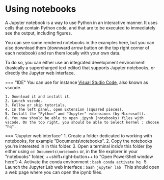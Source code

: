 # Using notebooks
A Jupyter notebook is a way to use Python in an interactive manner. It uses cells that contain Python code, and that are to be executed to immediately see the output, including figures.

You can see some rendered notebooks in the examples here, but you can also download them (downward arrow button on the top right corner of each notebook) and run them locally with your own data.

To do so, you can either use an integrated development environment (basically a supercharged text editor) that supports Jupyter notebooks, or directly the Jupyter web interface.

=== "IDE"
    You can use for instance [Visual Studio Code](https://code.visualstudio.com/), also known as vscode.

    1. Download it and install it.
    2. Launch vscode.
    3. Follow or skip tutorials.
    4. In the left panel, open Extension (squared pieces).
    5. Install the "Python" and "Jupyter" extensions (by Microsoft).
    6. You now should be able to open .ipynb (notebooks) files with vscode. On the top right, you should be able to Select kernel : choose "hq".
=== "Jupyter web interface"
    1. Create a folder dedicated to working with notebooks, for example "Documents\notebooks".
    2. Copy the notebooks you're interested in in this folder.
    3. Open a terminal *inside* this folder (by either using `cd Documents\notebooks` or, in the file explorer in your "notebooks" folder, ++shift+right-button++ to "Open PowerShell window here")
    4. Activate the conda environment :
    ```bash
    conda activate hq
    ```
    5. Launch the Jupyter Lab web interface :
    ```bash
    jupyter lab
    ```
    This should open a web page where you can open the ipynb files.